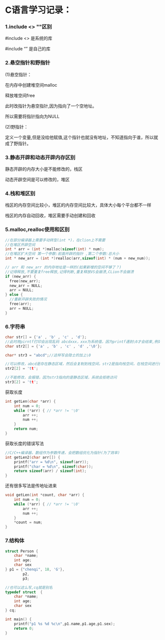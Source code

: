 # C语言学习记录：

### 1.include <> ""区别

\#include <> 是系统的库

\#include “” 是自己的库



### 2.悬空指针和野指针

(1)悬空指针：

在内存中创建堆空间malloc

释放堆空间free

此时改指针为悬空指针,因为指向了一个空地址。

所以需要将指针指向为NULL



(2)野指针：

定义一个变量,但是没给他赋值,这个指针也就没有地址，不知道指向于谁，所以就成了野指针。



### 3.静态开辟和动态开辟内存区别

静态开辟的内存大小是不能修改的，栈区

动态开辟空间是可以修改的，堆区



### 4.栈和堆区别

栈区的内存空间比较小，堆区的内存空间比较大，具体大小每个平台都不一样

栈区的内存自动回收，堆区需要手动创建和回收



### 5.malloc,realloc使用和区别

```c
//在部分编译器上需要手动转型(int *)，在clion上不需要
//在堆区开辟空间
int * arr = (int *)malloc(sizeof(int) * num);
//在堆区扩大空间 第一个参数:前面开辟的指针 ,第二个参数:总大小
int * new_arr = (int *)realloc(arr,sizeof(int) * (num + new_num));

// arr 和 new_arr 的内存地址是一样的(如果新增的空间不够了？)
//记得释放,不要重复free释放,记得判断,重复释放VS会崩溃,CLion不会崩溃
if (new_arr) {
  free(new_arr);
  new_arr = NULL;
  arr = NULL;
} else {
  //重新开辟失败的情况
  free(arr);
  arr = NULL;
}

```



### 6.字符串

```c
char str[] = {'a' , 'b' , 'c' , 'd'};
//此时用pirntf打印会出现乱码 abcdxxx，xxx为系统值，因为printf遇到\0才会结束,例如
char str2[] = {'a' , 'b' , 'c' , 'd' ,'\0'};

char* str3 = "abcd";//这样写会隐士的加上\0

//可以修改，abcd是存在静态区域，然后会复制到栈空间，str2是指向栈空间，在栈空间进行操作不会报错
str2[2] = 'tt';

//不能修改，会报错，因为str3指向的是静态区域，系统会拒绝访问
str3[2] = 'tt';
```

获取长度

```c
int getLen(char *arr) {
    int num = 0;
    while (*arr) { // *arr != '\0'
        arr ++;
        num ++;
    }
    return num;
}
```

获取长度的错误写法

```c
//C/C++编译器，数组作为参数传递，会把数组优化为指针(为了效率)
int getLen2(char arr[]) {
    printf("arr = %d\n", sizeof(arr));
    printf("char = %d\n", sizeof(char));
    return sizeof(arr) / sizeof(int);
}
```

还有很多写法是传地址进来

```c
void getLen(int *count, char *arr) {
    int num = 0;
    while (*arr) { // *arr != '\0'
        arr ++;
        num ++;
    }
    *count = num;
}
```

### 7.结构体

```c
struct Person {
    char *name;
    int age;
    char sex
} p1 = {"chenqi", 18, 'G'},
        p2,
        p3;

//也可以这么写,cq就是别名
typedef struct  {
    char *name;
    int age;
    char sex
} cq;

int main() {
    printf("p1 %s %d %c\n",p1.name,p1.age,p1.sex);
    return 0;
}

```

